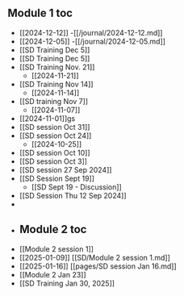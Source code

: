 ## Module 1 toc
- [[2024-12-12]] -[[/journal/2024-12-12.md]]
- [[2024-12-05]] -[[/journal/2024-12-05.md]]
- [[SD Training Dec 5]]
- [[SD Training Dec 5]]
- [[SD Training Nov. 21]]
	- [[2024-11-21]]
- [[SD Training Nov 14]]
	- [[2024-11-14]]
- [[SD training Nov 7]]
	- [[2024-11-07]]
- [[2024-11-01]]gs
- [[SD session Oct 31]]
- [[SD session Oct 24]]
	- [[2024-10-25]]
- [[SD session Oct 10]]
- [[SD session Oct 3]]
- [[SD session  27 Sep 2024]]
- [[SD Session Sept 19]]
	- [[SD Sept 19 - Discussion]]
- [[SD Session Thu 12 Sep 2024]]
-
- ## Module 2 toc
- [[Module 2 session 1]]
- [[2025-01-09]] [[SD/Module 2 session 1.md]]
- [[2025-01-16]] [[pages/SD session Jan 16.md]]
- [[Module 2 Jan 23]]
- [[SD Training Jan 30, 2025]]
